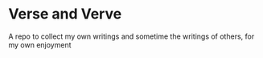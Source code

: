 # Verse and Verve
A repo to collect my own writings and sometime the writings of others, for my own enjoyment